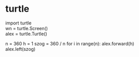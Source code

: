 # turtle
import turtle               
wn = turtle.Screen()        
alex = turtle.Turtle()  

n = 360
h = 1
szog = 360 / n 
for i in range(n):
    alex.forward(h)           
    alex.left(szog)      
